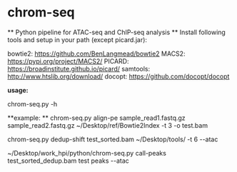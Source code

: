 # chrom-seq

**
Python pipeline for ATAC-seq and ChIP-seq analysis
**
Install following tools and setup in your path (except picard.jar):

bowtie2: https://github.com/BenLangmead/bowtie2
MACS2: https://pypi.org/project/MACS2/
PICARD: https://broadinstitute.github.io/picard/
samtools: http://www.htslib.org/download/
docopt: https://github.com/docopt/docopt


**usage:**

chrom-seq.py -h 

**example:
**
chrom-seq.py align-pe sample_read1.fastq.gz sample_read2.fastq.gz ~/Desktop/ref/Bowtie2Index -t 3 -o test.bam

chrom-seq.py dedup-shift test_sorted.bam ~/Desktop/tools/ -t 6 --atac

~/Desktop/work_hpi/python/chrom-seq.py call-peaks test_sorted_dedup.bam test peaks --atac

